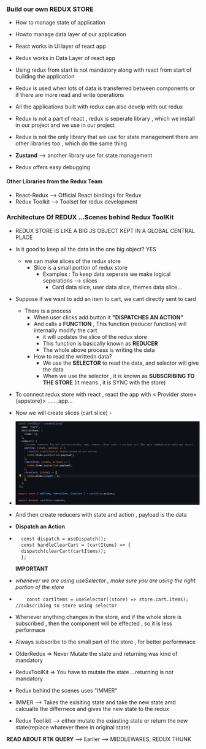 ### Build our own REDUX STORE

- How to manage state of application
- Howto manage data layer of our application
- React works in UI layer of react app
- Redux works in Data Layer of react app

- Using redux from start is not mandatory along with react from start of building the application

- Redux is used when lots of data is transferred between components or if there are more read and write operations
- All the applications built with redux can also develp with out redux

- Redux is not a part of react , redux is seperate library , which we install in our project and we use in our project
- Redux is not the only library that we use for state management there are other libraries too , which do the same thing
- **Zustand** --> another library use for state management

- Redux offers easy debugging

#### Other Libraries from the Redux Team

- React-Redux --> Official React bindings for Redux
- Redux Toolkit --> Toolset for redux development

### Architecture Of REDUX ...Scenes behind Redux ToolKit

- REDUX STORE IS LIKE A BIG JS OBJECT KEPT IN A GLOBAL CENTRAL PLACE
- Is it good to keep all the data in the one big object? YES

  - we can make slices of the redux store
    - Slice is a small portion of redux store
      - Examples : To keep data seperate we make logical seperations --> slices
        - Card data slice, user data slice, themes data slice...

- Suppose if we want to add an item to cart, we cant directly sent to card
  - There is a process
    - When user clicks add button it **"DISPATCHES AN ACTION"**
    - And calls a **FUNCTION** , This function (reducer function) will internally modify the cart
      - it will updates the slice of the redux store
      - This function is basically known as **REDUCER**
      - The whole above process is writing the data
    - How to read the writtedn data?
      - We use the **SELECTOR** to read the data, and selector will give the data
      - When we use the selector , it is known as **SUBSCRIBING TO THE STORE** (It means , it is SYNC with the store)
- To connect redux store with react , react the app with < Provider store={appstore}> .......app... </Provider>

- Now we will create slices (cart slice) -
- ![codePart](image-1.png)
- And then create reducers with state and action , payload is the data
- **Dispatch an Action**
-       const dispatch = useDispatch();
        const handleClearCart = (cartItems) => {
        dispatch(clearCart(cartItems));
        };
  **IMPORTANT**
- _whenever we are using useSelector , make sure you are using the right portion of the store_
-         const cartItems = useSelector((store) => store.cart.items); //subscribing to store using selector

- Whenever anything changes in the store, and if the whole store is subscribed , then the component will be effected , so it is less performace

- Always subscribe to the small part of the store , for better performnace

- OlderRedux => Never Mutate the state and returning was kind of mandatory
- ReduxToolKit => You have to mutate the state ...returning is not mandatory

- Redux behind the scenes uses "IMMER"
- IMMER --> Takes the exisiting state and take the new state amd calcualte the differnece and gives the new state to the redux
- Redux Tool kit --> either mutate the exiasting state or return the new state(replace whatever there in original state)

**READ ABOUT RTK QUERY** --> Earlier --> MIDDLEWARES, REDUX THUNK
